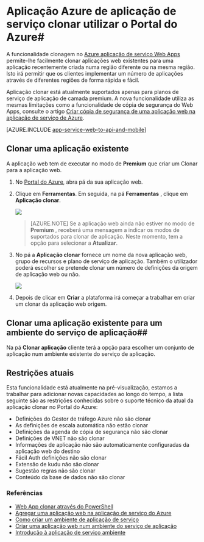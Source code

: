 <properties
    pageTitle="Web App clonar através do Portal do Azure"
    description="Saiba como clonar suas aplicações Web do novo Web Apps através do Portal do Azure."
    services="app-service\web"
    documentationCenter=""
    authors="ahmedelnably"
    manager="stefsch"
    editor=""/>

<tags
    ms.service="app-service-web"
    ms.workload="web"
    ms.tgt_pltfrm="na"
    ms.devlang="na"
    ms.topic="article"
    ms.date="03/08/2016"
    ms.author="ahmedelnably"/>

# <a name="azure-app-service-app-cloning-using-azure-portal"></a>Aplicação Azure de aplicação de serviço clonar utilizar o Portal do Azure#

A funcionalidade clonagem no [Azure aplicação de serviço Web Apps](http://go.microsoft.com/fwlink/?LinkId=529714) permite-lhe facilmente clonar aplicações web existentes para uma aplicação recentemente criada numa região diferente ou na mesma região. Isto irá permitir que os clientes implementar um número de aplicações através de diferentes regiões de forma rápida e fácil.

Aplicação clonar está atualmente suportados apenas para planos de serviço de aplicação de camada premium. A nova funcionalidade utiliza as mesmas limitações como a funcionalidade de cópia de segurança do Web Apps, consulte o artigo [Criar cópia de segurança de uma aplicação web na aplicação de serviço de Azure](web-sites-backup.md).

[AZURE.INCLUDE [app-service-web-to-api-and-mobile](../../includes/app-service-web-to-api-and-mobile.md)] 


## <a name="cloning-an-existing-app"></a>Clonar uma aplicação existente ##

A aplicação web tem de executar no modo de **Premium** que criar um Clonar para a aplicação web.

1. No [Portal do Azure](https://portal.azure.com/), abra pá da sua aplicação web.
2. Clique em **Ferramentas**. Em seguida, na pá **Ferramentas** , clique em **Aplicação clonar**.

    ![][1]

    > [AZURE.NOTE]
    > Se a aplicação web ainda não estiver no modo de **Premium** , receberá uma mensagem a indicar os modos de suportados para clonar de aplicação. Neste momento, tem a opção para selecionar a **Atualizar**.
    
3. No pá a **Aplicação clonar** fornece um nome da nova aplicação web, grupo de recursos e plano de serviço de aplicação. Também o utilizador poderá escolher se pretende clonar um número de definições da origem de aplicação web ou não.

    ![][2]

4. Depois de clicar em **Criar** a plataforma irá começar a trabalhar em criar um clonar da aplicação web origem.

## <a name="cloning-an-existing-app-to-an-app-service-environment"></a>Clonar uma aplicação existente para um ambiente do serviço de aplicação##

Na pá **Clonar aplicação** cliente terá a opção para escolher um conjunto de aplicação num ambiente existente do serviço de aplicação.

## <a name="current-restrictions"></a>Restrições atuais ##

Esta funcionalidade está atualmente na pré-visualização, estamos a trabalhar para adicionar novas capacidades ao longo do tempo, a lista seguinte são as restrições conhecidas sobre o suporte técnico da atual da aplicação clonar no Portal do Azure:

- Definições do Gestor de tráfego Azure não são clonar
- As definições de escala automática não estão clonar
- Definições da agenda de cópia de segurança não são clonar
- Definições de VNET não são clonar
- Informações de aplicação não são automaticamente configuradas da aplicação web do destino
- Fácil Auth definições não são clonar
- Extensão de kudu não são clonar
- Sugestão regras não são clonar
- Conteúdo da base de dados não são clonar


### <a name="references"></a>Referências ###
- [Web App clonar através do PowerShell](app-service-web-app-cloning.md)
- [Agregar uma aplicação web na aplicação de serviço do Azure](web-sites-backup.md)
- [Como criar um ambiente de aplicação de serviço](app-service-web-how-to-create-an-app-service-environment.md)
- [Criar uma aplicação web num ambiente do serviço de aplicação](app-service-web-how-to-create-a-web-app-in-an-ase.md)
- [Introdução à aplicação de serviço ambiente](app-service-app-service-environment-intro.md)

<!--Image references-->
[1]: ./media/app-service-web-app-cloning-portal/CloningBlade.png
[2]: ./media/app-service-web-app-cloning-portal/CloneSettings.png